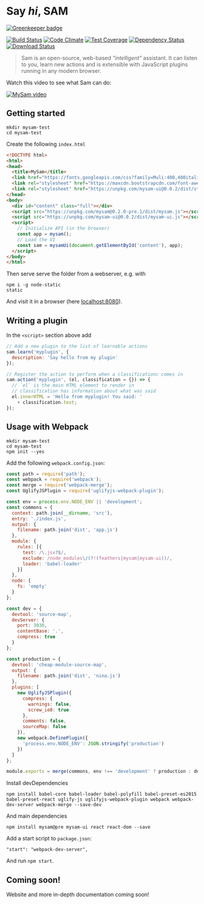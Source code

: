 # Say *hi*, SAM

[![Greenkeeper badge](https://badges.greenkeeper.io/mysamai/mysam.svg)](https://greenkeeper.io/)

[![Build Status](https://travis-ci.org/mysamai/mysam.png?branch=master)](https://travis-ci.org/mysamai/mysam)
[![Code Climate](https://codeclimate.com/github/mysamai/mysam/badges/gpa.svg)](https://codeclimate.com/github/mysamai/mysam)
[![Test Coverage](https://codeclimate.com/github/mysamai/mysam/badges/coverage.svg)](https://codeclimate.com/github/mysamai/mysam/coverage)
[![Dependency Status](https://img.shields.io/david/mysamai/mysam.svg?style=flat-square)](https://david-dm.org/mysamai/mysam)
[![Download Status](https://img.shields.io/npm/dm/mysam.svg?style=flat-square)](https://www.npmjs.com/package/mysam)

> Sam is an open-source, web-based *"intelligent"* assistant. It can listen to you, learn new actions and is extensible with JavaScript plugins running in any modern browser.

Watch this video to see what Sam can do:

[![MySam video](http://mysamai.github.io/mysam/mysam-video.png)](https://www.youtube.com/watch?v=VxFtSsCM_bo)

## Getting started

```
mkdir mysam-test
cd mysam-test
```

Create the following `index.html`

```html
<!DOCTYPE html>
<html>
<head>
  <title>MySam</title>
  <link href="https://fonts.googleapis.com/css?family=Muli:400,400italic" rel="stylesheet" type="text/css">
  <link rel="stylesheet" href="https://maxcdn.bootstrapcdn.com/font-awesome/4.3.0/css/font-awesome.min.css">
  <link rel="stylesheet" href="https://unpkg.com/mysam-ui@0.0.2/dist/styles.css">
</head>
<body>
  <div id="content" class="full"></div>
  <script src="https://unpkg.com/mysam@0.2.0-pre.1/dist/mysam.js"></script>
  <script src="https://unpkg.com/mysam-ui@0.0.2/dist/mysam-ui.js"></script>
  <script>
    // Initialize API (in the browser)
    const app = mysam();
    // Load the UI
    const sam = mysamUi(document.getElementById('content'), app);
  </script>
</body>
</html>
```

Then serve serve the folder from a webserver, e.g. with

```
npm i -g node-static
static
```

And visit it in a browser (here [localhost:8080](http://localhost:8080)).

## Writing a plugin

In the `<script>` section above add

```js
// Add a new plugin to the list of learnable actions
sam.learn('myplugin', {
  description: 'Say hello from my plugin'
});

// Register the action to perform when a classificationc comes in
sam.action('myplugin', (el, classification = {}) => {
  // `el` is the main HTML element to render in
  // classification has information about what was said
  el.innerHTML = 'Hello from myplugin! You said: '
    + classification.text;
});
```

## Usage with Webpack

```
mkdir mysam-test
cd mysam-test
npm init --yes
```

Add the following `webpack.config.json`:

```js
const path = require('path');
const webpack = require('webpack');
const merge = require('webpack-merge');
const UglifyJSPlugin = require('uglifyjs-webpack-plugin');

const env = process.env.NODE_ENV || 'development';
const commons = {
  context: path.join(__dirname, 'src'),
  entry: './index.js',
  output: {
    filename: path.join('dist', 'app.js')
  },
  module: {
    rules: [{
      test: /\.jsx?$/,
      exclude: /node_modules\/(?!(feathers|mysam|mysam-ui))/,
      loader: 'babel-loader'
    }]
  },
  node: {
    fs: 'empty'
  }
};

const dev = {
  devtool: 'source-map',
  devServer: {
    port: 3030,
    contentBase: '.',
    compress: true
  }
};

const production = {
  devtool: 'cheap-module-source-map',
  output: {
    filename: path.join('dist', 'nina.js')
  },
  plugins: [
    new UglifyJSPlugin({
      compress: {
        warnings: false,
        screw_ie8: true
      },
      comments: false,
      sourceMap: false
    }),
    new webpack.DefinePlugin({
      'process.env.NODE_ENV': JSON.stringify('production')
    })
  ]
};

module.exports = merge(commons, env !== 'development' ? production : dev);
```

Install devDependencies

```
npm install babel-core babel-loader babel-polyfill babel-preset-es2015 babel-preset-react uglify-js uglifyjs-webpack-plugin webpack webpack-dev-server webpack-merge --save-dev
```

And main dependencies

```
npm install mysam@pre mysam-ui react react-dom --save
```

Add a start script to `package.json`:

```
"start": "webpack-dev-server",
```

And run `npm start`.

## Coming soon!

Website and more in-depth documentation coming soon!
